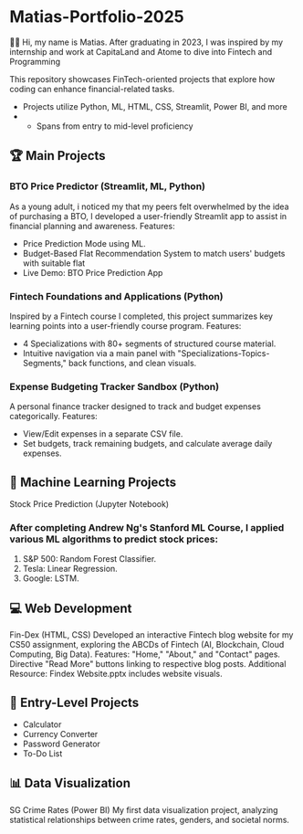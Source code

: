 # Matias-Portfolio-2025
👨‍💻 Hi, my name is Matias. After graduating in 2023, I was inspired by my internship and work at CapitaLand and Atome to dive into Fintech and Programming

This repository showcases FinTech-oriented projects that explore how coding can enhance financial-related tasks. 
- Projects utilize Python, ML, HTML, CSS, Streamlit, Power BI, and more
- - Spans from entry to mid-level proficiency

## 🏆 Main Projects
### BTO Price Predictor (Streamlit, ML, Python)
As a young adult, i noticed my that my peers felt overwhelmed by the idea of purchasing a BTO, I developed a user-friendly Streamlit app to assist in financial planning and awareness.
Features:
- Price Prediction Mode using ML.
- Budget-Based Flat Recommendation System to match users' budgets with suitable flat
- Live Demo: BTO Price Prediction App

### Fintech Foundations and Applications (Python)
Inspired by a Fintech course I completed, this project summarizes key learning points into a user-friendly course program.
Features:
- 4 Specializations with 80+ segments of structured course material.
- Intuitive navigation via a main panel with "Specializations-Topics-Segments," back functions, and clean visuals.

### Expense Budgeting Tracker Sandbox (Python)
A personal finance tracker designed to track and budget expenses categorically.
Features:
- View/Edit expenses in a separate CSV file.
- Set budgets, track remaining budgets, and calculate average daily expenses.

## 🤖 Machine Learning Projects
Stock Price Prediction (Jupyter Notebook)
### After completing Andrew Ng's Stanford ML Course, I applied various ML algorithms to predict stock prices:
1. S&P 500: Random Forest Classifier.
2. Tesla: Linear Regression.
3. Google: LSTM.

## 💻 Web Development
Fin-Dex (HTML, CSS)
Developed an interactive Fintech blog website for my CS50 assignment, exploring the ABCDs of Fintech (AI, Blockchain, Cloud Computing, Big Data).
Features:
"Home," "About," and "Contact" pages.
Directive "Read More" buttons linking to respective blog posts.
Additional Resource: Findex Website.pptx includes website visuals.

## 🧩 Entry-Level Projects
- Calculator
- Currency Converter
- Password Generator
- To-Do List

## 📊 Data Visualization
SG Crime Rates (Power BI)
My first data visualization project, analyzing statistical relationships between crime rates, genders, and societal norms.


